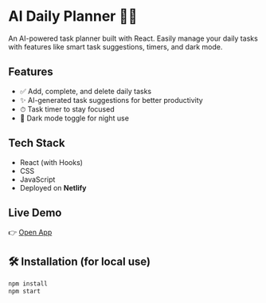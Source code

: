 # AI Daily Planner 🧠📅

An AI-powered task planner built with React. Easily manage your daily tasks with features like smart task suggestions, timers, and dark mode.

## Features
- ✅ Add, complete, and delete daily tasks
- ✨ AI-generated task suggestions for better productivity
- ⏱ Task timer to stay focused
- 🌙 Dark mode toggle for night use

## Tech Stack
- React (with Hooks)
- CSS
- JavaScript
- Deployed on **Netlify**

## Live Demo
👉 [Open App](https://incomparable-squirrel-ab3379.netlify.app)

## 🛠 Installation (for local use)
```bash
npm install
npm start

